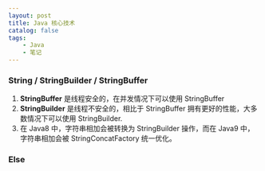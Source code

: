 ```yaml
---
layout: post
title: Java 核心技术
catalog: false
tags:
    - Java
    - 笔记
---
```


### String / StringBuilder / StringBuffer

1. **StringBuffer** 是线程安全的，在并发情况下可以使用 StringBuffer
2. **StringBuilder** 是线程不安全的，相比于 StringBuffer 拥有更好的性能，大多数情况下可以使用 StringBuilder.
3. 在 Java8 中，字符串相加会被转换为 StringBuilder 操作，而在 Java9 中，字符串相加会被 StringConcatFactory 统一优化。



### Else

